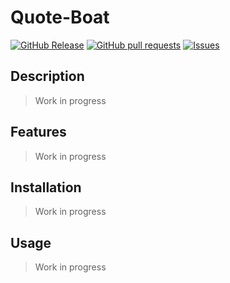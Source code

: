 # Quote-Boat
[![GitHub Release](https://img.shields.io/github/release/zjayers/quote-boat.svg?style=flat)](https://github.com/zjayers/quote-boat/releases)
[![GitHub pull requests](https://img.shields.io/github/issues-pr/zjayers/quote-boat.svg?style=flat)](https://github.com/zjayers/quote-boat/pulls)
[![Issues](https://img.shields.io/github/issues-raw/zjayers/quote-boat.svg?maxAge=25000)](https://github.com/zjayers/quote-boat/issues)

## Description

> Work in progress

## Features

> Work in progress

## Installation

> Work in progress

## Usage

> Work in progress

